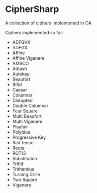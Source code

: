 # CipherSharp
A collection of ciphers implemented in C#.

Ciphers implemented so far:

- ADFGVX
- ADFGX
- Affine
- Affine Vigenere
- AMSCO
- Atbash
- Autokey
- Beaufort
- Bifid
- Caesar
- Columnar
- Disrupted
- Double Columnar
- Four Square
- Multi Beaufort
- Multi Vigenere
- Playfair
- Polybius
- Progressive Key
- Rail-fence
- Route
- ROT13
- Substitution
- Trifid
- Trithemius
- Turning Grille
- Two Square
- Vigenere
